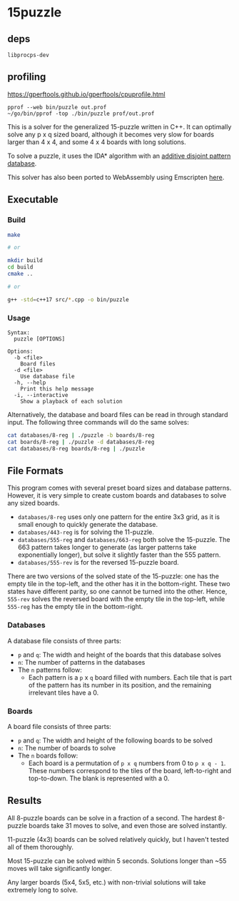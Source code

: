 # 15puzzle

## deps
`libprocps-dev`

## profiling
https://gperftools.github.io/gperftools/cpuprofile.html

```
pprof --web bin/puzzle out.prof
~/go/bin/pprof -top ./bin/puzzle prof/out.prof
```


This is a solver for the generalized 15-puzzle written in C++. It can optimally solve any p x q sized board, although it becomes very slow for boards larger than 4 x 4, and some 4 x 4 boards with long solutions.

To solve a puzzle, it uses the IDA\* algorithm with an [additive disjoint pattern database](https://www.sciencedirect.com/science/article/pii/S0004370201000923).

This solver has also been ported to WebAssembly using Emscripten [here](https://github.com/LenKagamine/15puzzle.js).

## Executable

### Build

```sh
make

# or

mkdir build
cd build
cmake ..

# or

g++ -std=c++17 src/*.cpp -o bin/puzzle
```

### Usage

```
Syntax:
  puzzle [OPTIONS]

Options:
  -b <file>
    Board files
  -d <file>
    Use database file
  -h, --help
    Print this help message
  -i, --interactive
    Show a playback of each solution
```

Alternatively, the database and board files can be read in through standard input. The following three commands will do the same solves:

```sh
cat databases/8-reg | ./puzzle -b boards/8-reg
cat boards/8-reg | ./puzzle -d databases/8-reg
cat databases/8-reg boards/8-reg | ./puzzle
```

## File Formats

This program comes with several preset board sizes and database patterns. However, it is very simple to create custom boards and databases to solve any sized boards.

- `databases/8-reg` uses only one pattern for the entire 3x3 grid, as it is small enough to quickly generate the database.
- `databases/443-reg` is for solving the 11-puzzle.
- `databases/555-reg` and `databases/663-reg` both solve the 15-puzzle. The 663 pattern takes longer to generate (as larger patterns take exponentially longer), but solve it slightly faster than the 555 pattern.
- `databases/555-rev` is for the reversed 15-puzzle board.

There are two versions of the solved state of the 15-puzzle: one has the empty tile in the top-left, and the other has it in the bottom-right. These two states have different parity, so one cannot be turned into the other. Hence, `555-rev` solves the reversed board with the empty tile in the top-left, while `555-reg` has the empty tile in the bottom-right.

### Databases

A database file consists of three parts:

- `p` and `q`: The width and height of the boards that this database solves
- `n`: The number of patterns in the databases
- The `n` patterns follow:
  - Each pattern is a `p` x `q` board filled with numbers. Each tile that is part of the pattern has its number in its position, and the remaining irrelevant tiles have a 0.

### Boards

A board file consists of three parts:

- `p` and `q`: The width and height of the following boards to be solved
- `n`: The number of boards to solve
- The `n` boards follow:
  - Each board is a permutation of `p x q` numbers from 0 to `p x q - 1`. These numbers correspond to the tiles of the board, left-to-right and top-to-down. The blank is represented with a 0.

## Results

All 8-puzzle boards can be solve in a fraction of a second. The hardest 8-puzzle boards take 31 moves to solve, and even those are solved instantly.

11-puzzle (4x3) boards can be solved relatively quickly, but I haven't tested all of them thoroughly.

Most 15-puzzle can be solved within 5 seconds. Solutions longer than ~55 moves will take significantly longer.

Any larger boards (5x4, 5x5, etc.) with non-trivial solutions will take extremely long to solve.

